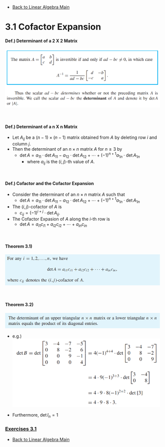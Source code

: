 * [Back to Linear Algebra Main](../../main.md)

# 3.1 Cofactor Expansion

#### Def.) Determinant of a 2 X 2 Matrix
![](images/001.png)

<br>

#### Def.) Determinant of a n X n Matrix
- Let $A_{ij}$ be a $(n-1)\times(n-1)$ matrix obtained from $A$ by deleting row $i$ and column $j$.   
- Then the determinant of an $n \times n$ matrix $A$ for $n \ge 3$ by
  - $\det{A} = a_{11}\cdot\det{A_{11}}-a_{12}\cdot\det{A_{12}}+\cdots+(-1)^{n+1}a_{1n}\cdot\det{A_{1n}}$
    - where $a_{ij}$ is the $(i,j)$-th value of $A$.

<br>

#### Def.) Cofactor and the Cofactor Expansion
- Consider the determinant of an $n \times n$ matrix $A$ such that 
  - $\det{A} = a_{11}\cdot\det{A_{11}}-a_{12}\cdot\det{A_{12}}+\cdots+(-1)^{n+1}a_{1n}\cdot\det{A_{1n}}$
- The $(i,j)$-cofactor of $A$ is 
  - $c_{ij}=(-1)^{i+j}\cdot\det{A_{ij}}$.
- The Cofactor Expasion of $A$ along the $i$-th row is
  - $\det{A} = a_{i1}c_{i1}+a_{i2}c_{i2}+\cdots+a_{in}c_{in}$

<br>

#### Theorem 3.1)
![](images/002.png)

<br>

#### Theorem 3.2)
![](images/003.png)
- e.g.)
  ![](images/004.png)


- Furthermore, $\det I_n = 1$
  



### [Exercises 3.1](./exercises.md)





* [Back to Linear Algebra Main](../../main.md)